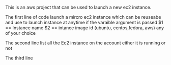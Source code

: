 This is an aws project that can be used to launch a new ec2 instance.

The first line of code launch a mircro ec2 instance which can be reuseabe and use to launch instance at anytime if the varaible argument is passed
$1 == Instance name
$2 == intance image id (ubuntu, centos,fedora, aws) any of your choice

The second line list all the Ec2 instance on the account either it is running or not

The third line 
